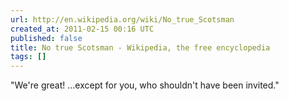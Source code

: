 ```yaml
---
url: http://en.wikipedia.org/wiki/No_true_Scotsman
created_at: 2011-02-15 00:16 UTC
published: false
title: No true Scotsman - Wikipedia, the free encyclopedia
tags: []
---
```


"We're great! ...except for you, who shouldn't have been invited."
